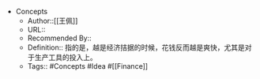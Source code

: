- Concepts
    - Author::[[王佩]]
    - URL::
    - Recommended By:: 
    - Definition:: 指的是，越是经济拮据的时候，花钱反而越是爽快，尤其是对于生产工具的投入上。
    - Tags:: #Concepts #Idea #[[Finance]]
